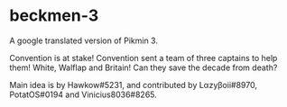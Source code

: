 # beckmen-3
A google translated version of Pikmin 3.

Convention is at stake! Convention sent a team of three captains to help them! White, Walflap and Britain!
Can they save the decade from death?

Main idea is by Hawkow#5231, and contributed by Lαzyβoii#8970, PotatOS#0194 and Vinicius8036#8265.
